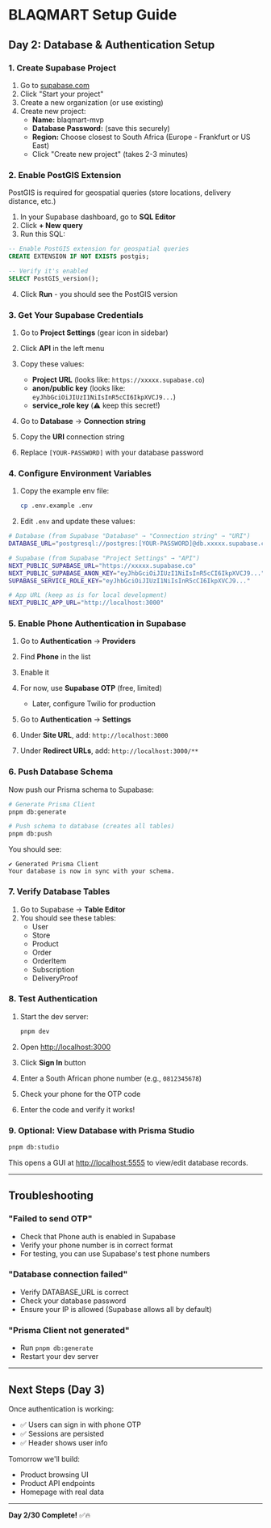 # BLAQMART Setup Guide

## Day 2: Database & Authentication Setup

### 1. Create Supabase Project

1. Go to [supabase.com](https://supabase.com)
2. Click "Start your project"
3. Create a new organization (or use existing)
4. Create new project:
   - **Name:** blaqmart-mvp
   - **Database Password:** (save this securely)
   - **Region:** Choose closest to South Africa (Europe - Frankfurt or US East)
   - Click "Create new project" (takes 2-3 minutes)

### 2. Enable PostGIS Extension

PostGIS is required for geospatial queries (store locations, delivery distance, etc.)

1. In your Supabase dashboard, go to **SQL Editor**
2. Click **+ New query**
3. Run this SQL:

```sql
-- Enable PostGIS extension for geospatial queries
CREATE EXTENSION IF NOT EXISTS postgis;

-- Verify it's enabled
SELECT PostGIS_version();
```

4. Click **Run** - you should see the PostGIS version

### 3. Get Your Supabase Credentials

1. Go to **Project Settings** (gear icon in sidebar)
2. Click **API** in the left menu
3. Copy these values:

   - **Project URL** (looks like: `https://xxxxx.supabase.co`)
   - **anon/public key** (looks like: `eyJhbGciOiJIUzI1NiIsInR5cCI6IkpXVCJ9...`)
   - **service_role key** (⚠️ keep this secret!)

4. Go to **Database** → **Connection string**
5. Copy the **URI** connection string
6. Replace `[YOUR-PASSWORD]` with your database password

### 4. Configure Environment Variables

1. Copy the example env file:
   ```bash
   cp .env.example .env
   ```

2. Edit `.env` and update these values:

```bash
# Database (from Supabase "Database" → "Connection string" → "URI")
DATABASE_URL="postgresql://postgres:[YOUR-PASSWORD]@db.xxxxx.supabase.co:5432/postgres"

# Supabase (from Supabase "Project Settings" → "API")
NEXT_PUBLIC_SUPABASE_URL="https://xxxxx.supabase.co"
NEXT_PUBLIC_SUPABASE_ANON_KEY="eyJhbGciOiJIUzI1NiIsInR5cCI6IkpXVCJ9..."
SUPABASE_SERVICE_ROLE_KEY="eyJhbGciOiJIUzI1NiIsInR5cCI6IkpXVCJ9..."

# App URL (keep as is for local development)
NEXT_PUBLIC_APP_URL="http://localhost:3000"
```

### 5. Enable Phone Authentication in Supabase

1. Go to **Authentication** → **Providers**
2. Find **Phone** in the list
3. Enable it
4. For now, use **Supabase OTP** (free, limited)
   - Later, configure Twilio for production

5. Go to **Authentication** → **Settings**
6. Under **Site URL**, add: `http://localhost:3000`
7. Under **Redirect URLs**, add: `http://localhost:3000/**`

### 6. Push Database Schema

Now push our Prisma schema to Supabase:

```bash
# Generate Prisma Client
pnpm db:generate

# Push schema to database (creates all tables)
pnpm db:push
```

You should see:
```
✔ Generated Prisma Client
Your database is now in sync with your schema.
```

### 7. Verify Database Tables

1. Go to Supabase → **Table Editor**
2. You should see these tables:
   - User
   - Store
   - Product
   - Order
   - OrderItem
   - Subscription
   - DeliveryProof

### 8. Test Authentication

1. Start the dev server:
   ```bash
   pnpm dev
   ```

2. Open [http://localhost:3000](http://localhost:3000)

3. Click **Sign In** button

4. Enter a South African phone number (e.g., `0812345678`)

5. Check your phone for the OTP code

6. Enter the code and verify it works!

### 9. Optional: View Database with Prisma Studio

```bash
pnpm db:studio
```

This opens a GUI at [http://localhost:5555](http://localhost:5555) to view/edit database records.

---

## Troubleshooting

### "Failed to send OTP"
- Check that Phone auth is enabled in Supabase
- Verify your phone number is in correct format
- For testing, you can use Supabase's test phone numbers

### "Database connection failed"
- Verify DATABASE_URL is correct
- Check your database password
- Ensure your IP is allowed (Supabase allows all by default)

### "Prisma Client not generated"
- Run `pnpm db:generate`
- Restart your dev server

---

## Next Steps (Day 3)

Once authentication is working:
- ✅ Users can sign in with phone OTP
- ✅ Sessions are persisted
- ✅ Header shows user info

Tomorrow we'll build:
- Product browsing UI
- Product API endpoints
- Homepage with real data

---

**Day 2/30 Complete!** ✅🔥
